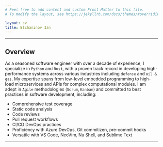 ```yaml
---
# Feel free to add content and custom Front Matter to this file.
# To modify the layout, see https://jekyllrb.com/docs/themes/#overriding-theme-defaults

layout: cv
title: Elchaninov Ian
---
```


---

## Overview

As a seasoned software engineer with over a decade of experience, I specialize in `Python` and `Rust`, with a proven track record in developing high-performance systems across various industries including `defense` and `oil & gas`. My expertise spans from low-level embedded programming to high-load microservices and APIs for complex computational modules. I am adept in `Agile` methodologies (`Scrum`, `Kanban`) and committed to best practices in software development, including:

- Comprehensive test coverage
- Static code analysis
- Code reviews
- Pull request workflows
- CI/CD DevOps practices
- Proficiency with Azure DevOps, Git commitizen, pre-commit hooks
- Versatile with VS Code, NeoVim, Nu Shell, and Sublime Text

---
